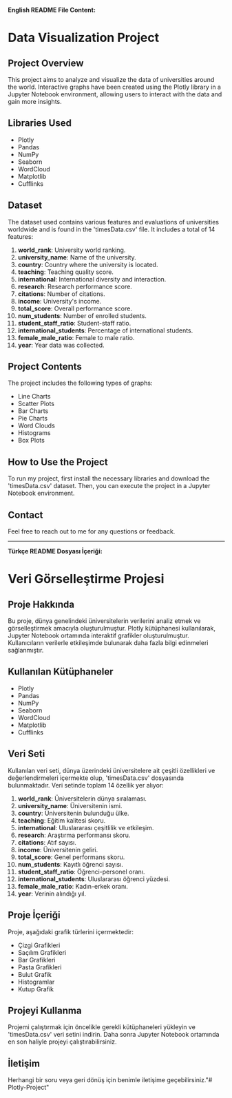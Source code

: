 **English README File Content:**

# Data Visualization Project

## Project Overview
This project aims to analyze and visualize the data of universities around the world. Interactive graphs have been created using the Plotly library in a Jupyter Notebook environment, allowing users to interact with the data and gain more insights.

## Libraries Used
- Plotly
- Pandas
- NumPy
- Seaborn
- WordCloud
- Matplotlib
- Cufflinks

## Dataset
The dataset used contains various features and evaluations of universities worldwide and is found in the 'timesData.csv' file. It includes a total of 14 features:
1. **world_rank**: University world ranking.
2. **university_name**: Name of the university.
3. **country**: Country where the university is located.
4. **teaching**: Teaching quality score.
5. **international**: International diversity and interaction.
6. **research**: Research performance score.
7. **citations**: Number of citations.
8. **income**: University's income.
9. **total_score**: Overall performance score.
10. **num_students**: Number of enrolled students.
11. **student_staff_ratio**: Student-staff ratio.
12. **international_students**: Percentage of international students.
13. **female_male_ratio**: Female to male ratio.
14. **year**: Year data was collected.

## Project Contents
The project includes the following types of graphs:
- Line Charts
- Scatter Plots
- Bar Charts
- Pie Charts
- Word Clouds
- Histograms
- Box Plots

## How to Use the Project
To run my project, first install the necessary libraries and download the 'timesData.csv' dataset. Then, you can execute the project in a Jupyter Notebook environment.

## Contact
Feel free to reach out to me for any questions or feedback.

---

**Türkçe README Dosyası İçeriği:**

# Veri Görselleştirme Projesi

## Proje Hakkında
Bu proje, dünya genelindeki üniversitelerin verilerini analiz etmek ve görselleştirmek amacıyla oluşturulmuştur. Plotly kütüphanesi kullanılarak, Jupyter Notebook ortamında interaktif grafikler oluşturulmuştur. Kullanıcıların verilerle etkileşimde bulunarak daha fazla bilgi edinmeleri sağlanmıştır.

## Kullanılan Kütüphaneler
- Plotly
- Pandas
- NumPy
- Seaborn
- WordCloud
- Matplotlib
- Cufflinks

## Veri Seti
Kullanılan veri seti, dünya üzerindeki üniversitelere ait çeşitli özellikleri ve değerlendirmeleri içermekte olup, 'timesData.csv' dosyasında bulunmaktadır. Veri setinde toplam 14 özellik yer alıyor:
1. **world_rank**: Üniversitelerin dünya sıralaması.
2. **university_name**: Üniversitenin ismi.
3. **country**: Üniversitenin bulunduğu ülke.
4. **teaching**: Eğitim kalitesi skoru.
5. **international**: Uluslararası çeşitlilik ve etkileşim.
6. **research**: Araştırma performansı skoru.
7. **citations**: Atıf sayısı.
8. **income**: Üniversitenin geliri.
9. **total_score**: Genel performans skoru.
10. **num_students**: Kayıtlı öğrenci sayısı.
11. **student_staff_ratio**: Öğrenci-personel oranı.
12. **international_students**: Uluslararası öğrenci yüzdesi.
13. **female_male_ratio**: Kadın-erkek oranı.
14. **year**: Verinin alındığı yıl.

## Proje İçeriği
Proje, aşağıdaki grafik türlerini içermektedir:
- Çizgi Grafikleri
- Saçılım Grafikleri
- Bar Grafikleri
- Pasta Grafikleri
- Bulut Grafik
- Histogramlar
- Kutup Grafik

## Projeyi Kullanma
Projemi çalıştırmak için öncelikle gerekli kütüphaneleri yükleyin ve 'timesData.csv' veri setini indirin. Daha sonra Jupyter Notebook ortamında en son haliyle projeyi çalıştırabilirsiniz.

## İletişim
Herhangi bir soru veya geri dönüş için benimle iletişime geçebilirsiniz."# Plotly-Project" 
